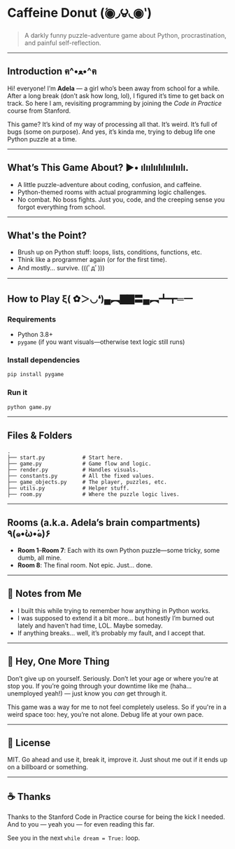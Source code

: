 
# Caffeine Donut (́◉◞౪◟◉‵)

> A darkly funny puzzle-adventure game about Python, procrastination, and painful self-reflection.

---

##  Introduction ฅ^•ﻌ•^ฅ

Hi! everyone! I’m **Adela** — a girl who’s been away from school for a while. After a long break (don’t ask how long, lol), I figured it’s time to get back on track. So here I am, revisiting programming by joining the *Code in Practice* course from Stanford.

This game? It’s kind of my way of processing all that. It’s weird. It’s full of bugs (some on purpose). And yes, it’s kinda me, trying to debug life one Python puzzle at a time.

---

## What’s This Game About? ▶• ılıılıılılııılıılı. 

- A little puzzle-adventure about coding, confusion, and caffeine.
- Python-themed rooms with actual programming logic challenges.
- No combat. No boss fights. Just you, code, and the creeping sense you forgot everything from school.

---

##  What's the Point?

- Brush up on Python stuff: loops, lists, conditions, functions, etc.
- Think like a programmer again (or for the first time).
- And mostly… survive. (((ﾟдﾟ)))

---

## How to Play ξ( ✿＞◡❛)▄︻▇▇〓▄︻┻┳═一

### Requirements

- Python 3.8+
- `pygame` (if you want visuals—otherwise text logic still runs)

### Install dependencies

```bash
pip install pygame
```

### Run it

```bash
python game.py
```

---

## Files & Folders

```text
.
├── start.py            # Start here.
├── game.py             # Game flow and logic.
├── render.py           # Handles visuals.
├── constants.py        # All the fixed values.
├── game_objects.py     # The player, puzzles, etc.
├── utils.py            # Helper stuff.
├── room.py             # Where the puzzle logic lives.
```

---

## Rooms (a.k.a. Adela’s brain compartments) ٩(๑•̀ω•́๑)۶

* **Room 1**–**Room 7**: Each with its own Python puzzle—some tricky, some dumb, all mine.
* **Room 8**: The final room. Not epic. Just... done.

---

## 👀 Notes from Me

* I built this while trying to remember how anything in Python works.
* I was supposed to extend it a bit more... but honestly I’m burned out lately and haven’t had time, LOL. Maybe someday.
* If anything breaks… well, it’s probably my fault, and I accept that.

---

## 💬 Hey, One More Thing

Don’t give up on yourself.
Seriously. Don’t let your age or where you’re at stop you.
If you’re going through your downtime like me (haha… unemployed yeah!) — just know you *can* get through it.

This game was a way for me to not feel completely useless. So if you're in a weird space too: hey, you’re not alone. Debug life at your own pace.

---

## 📜 License

MIT. Go ahead and use it, break it, improve it. Just shout me out if it ends up on a billboard or something.

---

## ☕ Thanks

Thanks to the Stanford Code in Practice course for being the kick I needed.
And to you — yeah you — for even reading this far.

See you in the next `while dream = True:` loop.
